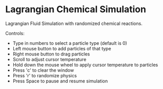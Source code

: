 # Lagrangian Chemical Simulation

Lagrangian Fluid Simulation with randomized chemical reactions.

Controls:
 * Type in numbers to select a particle type (default is 0)
 * Left mouse button to add particles of that type
 * Right mouse button to drag particles
 * Scroll to adjust cursor temperature
 * Hold down the mouse wheel to apply cursor temperature to particles
 * Press 'c' to clear the window
 * Press 'r' to randomize physics
 * Press Space to pause and resume simulation
